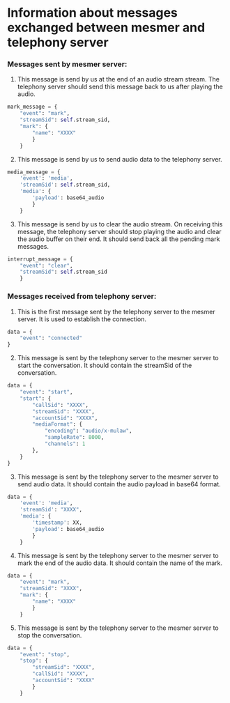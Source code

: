 # Information about messages exchanged between mesmer and telephony server

### Messages sent by mesmer server:

1. This message is send by us at the end of an audio stream stream.
The telephony server should send this message back to us after playing the audio.
```python
mark_message = {
    "event": "mark",
    "streamSid": self.stream_sid,
    "mark": {
        "name": "XXXX"
        }
    }
```

2. This message is send by us to send audio data to the telephony server.
```python
media_message = {
    'event': 'media',
    'streamSid': self.stream_sid,
    'media': {
        'payload': base64_audio
        }
    }
```

3. This message is send by us to clear the audio stream. 
On receiving this message, the telephony server should stop playing the audio and clear the audio buffer on their end.
It should send back all the pending mark messages.
```python
interrupt_message = {
    "event": "clear",
    "streamSid": self.stream_sid
    }
```

### Messages received from telephony server:

1. This is the first message sent by the telephony server to the mesmer server.
It is used to establish the connection.
```python
data = {
    "event": "connected"
}
```

2. This message is sent by the telephony server to the mesmer server to start the conversation.
It should contain the streamSid of the conversation.
```python
data = {
    "event": "start",
    "start": {
        "callSid": "XXXX",
        "streamSid": "XXXX",
        "accountSid": "XXXX",
        "mediaFormat": { 
            "encoding": "audio/x-mulaw", 
            "sampleRate": 8000, 
            "channels": 1 
        },
    }
}
```

3. This message is sent by the telephony server to the mesmer server to send audio data.
It should contain the audio payload in base64 format.
```python
data = {
    'event': 'media',
    'streamSid': "XXXX",
    'media': {
        'timestamp': XX,
        'payload': base64_audio
        }
    }
```

4. This message is sent by the telephony server to the mesmer server to mark the end of the audio data.
It should contain the name of the mark.
```python
data = {
    "event": "mark",
    "streamSid": "XXXX",
    "mark": {
        "name": "XXXX"
        }
    }
```

5. This message is sent by the telephony server to the mesmer server to stop the conversation.
```python
data = {
    "event": "stop",
    "stop": {
        "streamSid": "XXXX",
        "callSid": "XXXX",
        "accountSid": "XXXX"
        }
    }
```